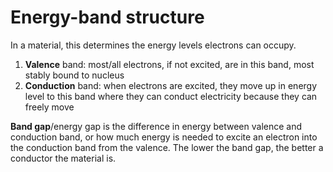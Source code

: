 # Energy-band structure

In a material, this determines the energy levels electrons can occupy.

1. **Valence** band: most/all electrons, if not excited, are in this band, most stably bound to nucleus
2. **Conduction** band: when electrons are excited, they move up in energy level to this band where they can conduct electricity because they can freely move 

**Band gap**/energy gap is the difference in energy between valence and conduction band, or how much energy is needed to excite an electron into the conduction band from the valence. The lower the band gap, the better a conductor the material is.